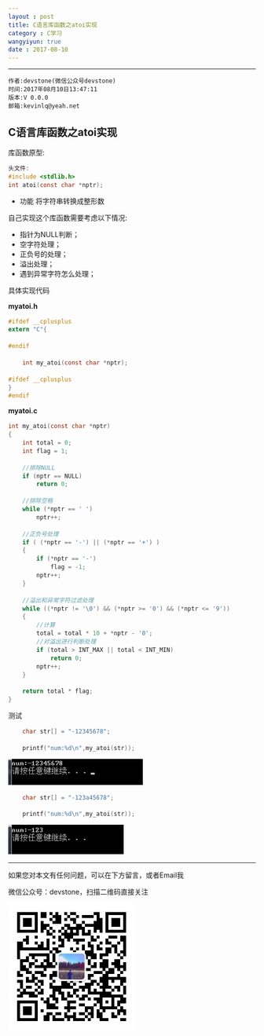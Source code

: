```yaml
---
layout : post
title: C语言库函数之atoi实现
category : C学习
wangyiyun: true
date : 2017-08-10
---
```


******

    作者:devstone(微信公众号devstone)
    时间:2017年08月10日13:47:11
    版本:V 0.0.0
    邮箱:kevinlq@yeah.net

<!-- more -->


## C语言库函数之atoi实现

库函数原型:

```C
头文件:
#include <stdlib.h>
int atoi(const char *nptr);
```

- 功能
将字符串转换成整形数

自己实现这个库函数需要考虑以下情况:
- 指针为NULL判断；
- 空字符处理；
- 正负号的处理；
- 溢出处理；
- 遇到异常字符怎么处理；

具体实现代码

**myatoi.h**
```C
#ifdef __cplusplus
extern "C"{

#endif

	int my_atoi(const char *nptr);

#ifdef __cplusplus
}
#endif

```

**myatoi.c**
```C
int my_atoi(const char *nptr)
{
	int total = 0;
	int flag = 1;

	//排除NULL
	if (nptr == NULL)
		return 0;

	//排除空格
	while (*nptr == ' ')
		nptr++;

	//正负号处理
	if ( (*nptr == '-') || (*nptr == '+') )
	{
		if (*nptr == '-')
			flag = -1;
		nptr++;
	}

	//溢出和异常字符过滤处理
	while ((*nptr != '\0') && (*nptr >= '0') && (*nptr <= '9'))
	{
		//计算
		total = total * 10 + *nptr - '0';
		//对溢出进行判断处理
		if (total > INT_MAX || total < INT_MIN)
			return 0;
		nptr++;
	}

	return total * flag;
}
```

测试

```C
	char str[] = "-12345678";

	printf("num:%d\n",my_atoi(str));
```

![](/res/img/blog/C学习/myatoi.png)

```C
	char str[] = "-123a45678";

	printf("num:%d\n",my_atoi(str));
```
![](/res/img/blog/C学习/myatoi2.png)

---

如果您对本文有任何问题，可以在下方留言，或者Email我 

微信公众号：devstone，扫描二维码直接关注

![](/res/img/blog/qrcode_for_devstone.jpg)
